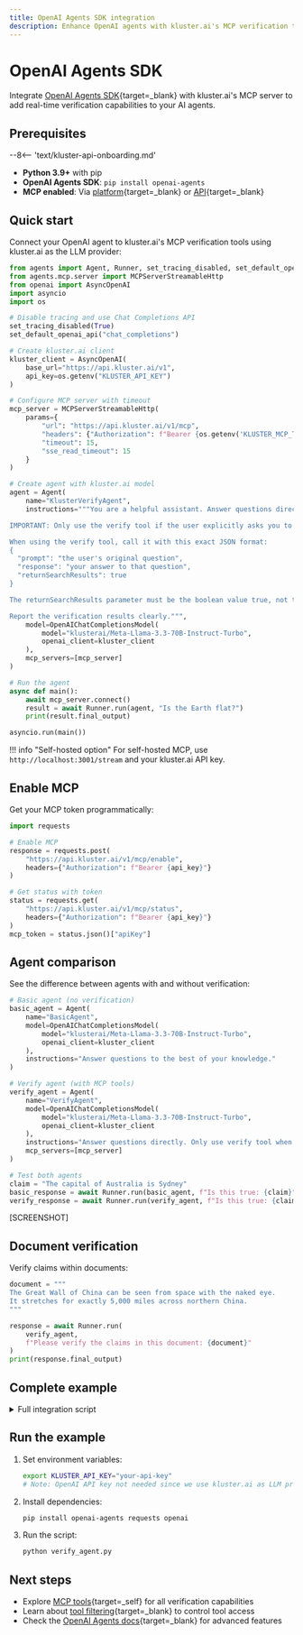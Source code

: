 ```yaml
---
title: OpenAI Agents SDK integration
description: Enhance OpenAI agents with kluster.ai's MCP verification tools for reliable information validation
---
```


# OpenAI Agents SDK

Integrate [OpenAI Agents SDK](https://openai.github.io/openai-agents-python/){target=_blank} with kluster.ai's MCP server to add real-time verification capabilities to your AI agents.

## Prerequisites

--8<-- 'text/kluster-api-onboarding.md'
- **Python 3.9+** with pip
- **OpenAI Agents SDK**: `pip install openai-agents`
- **MCP enabled**: Via [platform](https://platform.kluster.ai){target=_blank} or [API](/get-started/mcp/cloud/api/){target=_blank}

## Quick start

Connect your OpenAI agent to kluster.ai's MCP verification tools using kluster.ai as the LLM provider:

```python
from agents import Agent, Runner, set_tracing_disabled, set_default_openai_api, OpenAIChatCompletionsModel
from agents.mcp.server import MCPServerStreamableHttp
from openai import AsyncOpenAI
import asyncio
import os

# Disable tracing and use Chat Completions API
set_tracing_disabled(True)
set_default_openai_api("chat_completions")

# Create kluster.ai client
kluster_client = AsyncOpenAI(
    base_url="https://api.kluster.ai/v1",
    api_key=os.getenv("KLUSTER_API_KEY")
)

# Configure MCP server with timeout
mcp_server = MCPServerStreamableHttp(
    params={
        "url": "https://api.kluster.ai/v1/mcp",
        "headers": {"Authorization": f"Bearer {os.getenv('KLUSTER_MCP_TOKEN')}"},
        "timeout": 15,
        "sse_read_timeout": 15
    }
)

# Create agent with kluster.ai model
agent = Agent(
    name="KlusterVerifyAgent",
    instructions="""You are a helpful assistant. Answer questions directly and accurately. 

IMPORTANT: Only use the verify tool if the user explicitly asks you to verify or fact-check your previous response.

When using the verify tool, call it with this exact JSON format:
{
  "prompt": "the user's original question",
  "response": "your answer to that question", 
  "returnSearchResults": true
}

The returnSearchResults parameter must be the boolean value true, not the string "true".

Report the verification results clearly.""",
    model=OpenAIChatCompletionsModel(
        model="klusterai/Meta-Llama-3.3-70B-Instruct-Turbo",
        openai_client=kluster_client
    ),
    mcp_servers=[mcp_server]
)

# Run the agent
async def main():
    await mcp_server.connect()
    result = await Runner.run(agent, "Is the Earth flat?")
    print(result.final_output)

asyncio.run(main())
```

!!! info "Self-hosted option"
    For self-hosted MCP, use `http://localhost:3001/stream` and your kluster.ai API key.

## Enable MCP

Get your MCP token programmatically:

```python
import requests

# Enable MCP
response = requests.post(
    "https://api.kluster.ai/v1/mcp/enable",
    headers={"Authorization": f"Bearer {api_key}"}
)

# Get status with token
status = requests.get(
    "https://api.kluster.ai/v1/mcp/status", 
    headers={"Authorization": f"Bearer {api_key}"}
)
mcp_token = status.json()["apiKey"]
```

## Agent comparison

See the difference between agents with and without verification:

```python
# Basic agent (no verification)
basic_agent = Agent(
    name="BasicAgent",
    model=OpenAIChatCompletionsModel(
        model="klusterai/Meta-Llama-3.3-70B-Instruct-Turbo",
        openai_client=kluster_client
    ),
    instructions="Answer questions to the best of your knowledge."
)

# Verify agent (with MCP tools)
verify_agent = Agent(
    name="VerifyAgent",
    model=OpenAIChatCompletionsModel(
        model="klusterai/Meta-Llama-3.3-70B-Instruct-Turbo",
        openai_client=kluster_client
    ),
    instructions="Answer questions directly. Only use verify tool when explicitly asked.",
    mcp_servers=[mcp_server]
)

# Test both agents
claim = "The capital of Australia is Sydney"
basic_response = await Runner.run(basic_agent, f"Is this true: {claim}")
verify_response = await Runner.run(verify_agent, f"Is this true: {claim}. Please verify this using the verify tool.")
```

[SCREENSHOT]

## Document verification

Verify claims within documents:

```python
document = """
The Great Wall of China can be seen from space with the naked eye.
It stretches for exactly 5,000 miles across northern China.
"""

response = await Runner.run(
    verify_agent,
    f"Please verify the claims in this document: {document}"
)
print(response.final_output)
```

## Complete example

<details>
<summary>Full integration script</summary>

```python
import os
import asyncio
import requests
from agents import Agent, Runner, set_tracing_disabled, set_default_openai_api, OpenAIChatCompletionsModel
from agents.mcp.server import MCPServerStreamableHttp
from openai import AsyncOpenAI

def setup_mcp_token():
    """Enable MCP and get token"""
    api_key = os.getenv("KLUSTER_API_KEY")
    headers = {"Authorization": f"Bearer {api_key}"}
    
    # Enable MCP
    requests.post("https://api.kluster.ai/v1/mcp/enable", headers=headers)
    
    # Get token
    response = requests.get("https://api.kluster.ai/v1/mcp/status", headers=headers)
    return response.json()["apiKey"]

async def main():
    # Setup
    set_tracing_disabled(True)
    set_default_openai_api("chat_completions")
    
    mcp_token = setup_mcp_token()
    
    # Create kluster.ai client
    kluster_client = AsyncOpenAI(
        base_url="https://api.kluster.ai/v1",
        api_key=os.getenv("KLUSTER_API_KEY")
    )
    
    # Create MCP server
    mcp_server = MCPServerStreamableHttp(
        params={
            "url": "https://api.kluster.ai/v1/mcp",
            "headers": {"Authorization": f"Bearer {mcp_token}"},
            "timeout": 15,
            "sse_read_timeout": 15
        }
    )
    
    # Create verify agent
    agent = Agent(
        name="KlusterVerifyAgent",
        instructions="""You are a helpful assistant. Answer questions directly and accurately. 

IMPORTANT: Only use the verify tool if the user explicitly asks you to verify or fact-check your previous response.

When using the verify tool, call it with this exact JSON format:
{
  "prompt": "the user's original question",
  "response": "your answer to that question", 
  "returnSearchResults": true
}

The returnSearchResults parameter must be the boolean value true, not the string "true".

Report the verification results clearly.""",
        model=OpenAIChatCompletionsModel(
            model="klusterai/Meta-Llama-3.3-70B-Instruct-Turbo",
            openai_client=kluster_client
        ),
        mcp_servers=[mcp_server]
    )
    
    # Connect to MCP server
    await mcp_server.connect()
    
    # Test scenarios
    print("🤖 Testing kluster.ai agent with MCP verification...")
    print("=" * 60)
    
    # Test 1: Basic question (should answer without verification)
    print("\n❓ Question: What is the capital of Australia?")
    print("-" * 40)
    result1 = await Runner.run(agent, "What is the capital of Australia?")
    print(f"🔍 Agent Response:\n{result1.final_output}\n")
    
    # Test 2: Ask for verification of the previous response
    print("\n❓ Follow-up: Can you verify that answer using the verify tool?")
    print("-" * 40)
    result2 = await Runner.run(agent, "Can you verify that answer using the verify tool? The question was 'What is the capital of Australia?' and your answer was about Canberra.")
    print(f"🔍 Agent Response:\n{result2.final_output}\n")
    
    # Test 3: Wrong claim with verification request
    print("\n❓ Question: Is the Earth flat? Please verify your answer.")
    print("-" * 40)
    result3 = await Runner.run(agent, "Is the Earth flat? Please verify your answer using the verify tool.")
    print(f"🔍 Agent Response:\n{result3.final_output}\n")
    
    print("=" * 60)
    print("✅ All tests completed!")

if __name__ == "__main__":
    asyncio.run(main())
```
</details>

## Run the example

1. Set environment variables:
   ```bash
   export KLUSTER_API_KEY="your-api-key"
   # Note: OpenAI API key not needed since we use kluster.ai as LLM provider
   ```

2. Install dependencies:
   ```bash
   pip install openai-agents requests openai
   ```

3. Run the script:
   ```bash
   python verify_agent.py
   ```

## Next steps

- Explore [MCP tools](/get-started/mcp/tools){target=_self} for all verification capabilities
- Learn about [tool filtering](https://openai.github.io/openai-agents-python/mcp/#tool-filtering){target=_blank} to control tool access
- Check the [OpenAI Agents docs](https://openai.github.io/openai-agents-python/){target=_blank} for advanced features